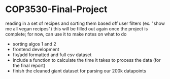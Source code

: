 # COP3530-Final-Project
reading in a set of recipes and sorting them based off user filters (ex. "show me all vegan recipes")
this will be filled out again once the project is complete; for now, can use it to make notes on what to do
- sorting algos 1 and 2
- frontend development
- fix/add formatted and full csv dataset
- include a function to calculate the time it takes to process the data (for the final report)
- finish the cleaned giant dataset for parsing our 200k datapoints
